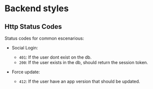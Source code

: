 # Backend styles

Http Status Codes
--------------

Status codes for common escenarious:

* Social Login:
	- `401`: If the user dont exist on the db.
	- `200`: If the user exists in the db, should return the session token.

* Force update:
    - `412`: If the user have an app version that should be updated.
